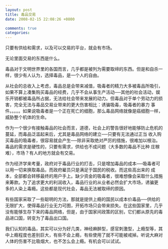 ```yaml
---
layout: post
title: 毒品交易
date: 2008-02-15 22:08:26 +0800

comments: true
categories: 
---
```

只要有供给和需求，以及可以交易的平台，就会有市场。

无论里面交易的东西是什么。

毒品对于文明世界里的各国而言，几乎都是被列为需要取缔的东西。但是和自杀一样，很少有人认为，选择毒品，是一个人的自由。

从社会的总收入上考虑，毒品总是会带来减值，吸毒者的精力大多被毒品所吸引，如果不算上凑集购买毒品的经费，几乎不会从事生产活动──其他的社会活动，娱乐开销都被毒品所占据，无法给社会带来发展的动力。但毒品对于单个劳动力的损害，完全无法与毒品交易业带来的更大伤害相比：诱骗吸毒，吸毒者的暴力
事件。。。。。如果说吸毒者是一个正在死亡的细胞，那么毒品网络就像是癌细胞一样，威胁整个机体的生命。

作为一个很少有接触毒品的社会而言，道德，社会上的警告很好地能够防止危机的蔓延，而毒品泛滥起来后，尤其是毒品网络的建立──只要有无法通过正当
收入购买毒品的吸毒者，很容易就会产生──除非采取绝对严厉的措施，很难加以根治。毒品的需求是硬性的，只要有需求，供给也不成问题（大多数的毒品不比种
庄稼难），市场？有人的地方就会有交易。

作为经济学来考量，政府对于毒品行业的打击，只是增加毒品的成本──吸毒者可以用一切来换取毒品，而政府雇员只是满足于国民的税收。而这些高出来的
成本，全部都会转移最终的用户手上。缺少资金的吸毒者，很难想像会采取什么措施来筹款。为了追求更大的利润收入，毒品行业的从业者必然会扩大市场，诱骗更
多的人染上毒瘾。这些都是现代社会，毒品无法被取缔的原因。

有些国家采取了一些聪明的方法，那就是提供上瘾的国民以成本价毒品──供给的无限扩大，使得毒品行业无力可图，开拓市场只会带来损失。在这些国家里，几乎没有能够生存下来的毒品网络，但是，由于国家间政策的区别，它们都从原先的毒品进口国，转变为了毒品出口国。

我们认知的毒品，其实可以分为好几类，神经麻醉型，感官刺激型，上瘾型等，其中上瘾程度也差别巨大，有些不会上瘾，有些使用了就不可能被戒掉。听说大麻对人体的伤害不比吸烟大，也不怎么会上瘾。有机会可以试试。